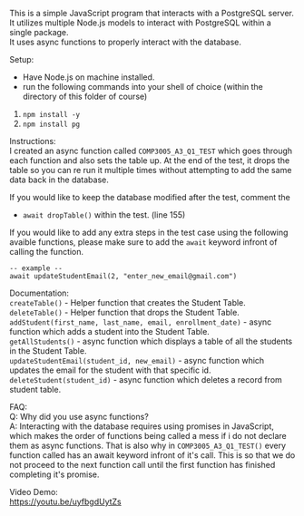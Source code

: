 This is a simple JavaScript program that interacts with a PostgreSQL server.<br> It utilizes multiple Node.js models to interact with PostgreSQL within a single package.<br>
It uses async functions to properly interact with the database.<br>

Setup: <br>
  - Have Node.js on machine installed.
  - run the following commands into your shell of choice (within the directory of this folder of course)
   1. ` npm install -y `
   2. ` npm install pg `

Instructions:<br>
  I created an async function called ` COMP3005_A3_Q1_TEST ` which goes through each function and also sets the table up. At the end of the test, it drops the table so you can re run it multiple times without attempting to add the same data back in the database.

  If you would like to keep the database modified after the test, comment the
  - ` await dropTable() ` within the test. (line 155)

  If you would like to add any extra steps in the test case using the following avaible functions, please make sure to add the ` await ` keyword infront of calling the function.

  ` -- example -- ` <br>
  ` await updateStudentEmail(2, "enter_new_email@gmail.com") `


Documentation:<br>
  `createTable()` - Helper function that creates the Student Table. <br>
  `deleteTable()` - Helper function that drops the Student Table. <br>
  `addStudent(first_name, last_name, email, enrollment_date)` - async function which adds a student into the Student Table. <br>
  `getAllStudents()` - async function which displays a table of all the students in the Student Table. <br>
  `updateStudentEmail(student_id, new_email)` - async function which updates the email for the student with that specific id. <br>
  `deleteStudent(student_id)` - async function which deletes a record from student table. <br>


FAQ: <br>
  Q: Why did you use async functions? <br>
  A: Interacting with the database requires using promises in JavaScript, which makes the order of functions being called a mess if i do not declare them as async functions. That is also why in ` COMP3005_A3_Q1_TEST() ` every function called has an await keyword infront of it's call. This is so that we do not proceed to the next function call until the first function has finished completing it's promise.

Video Demo: <br>
https://youtu.be/uyfbgdUytZs
